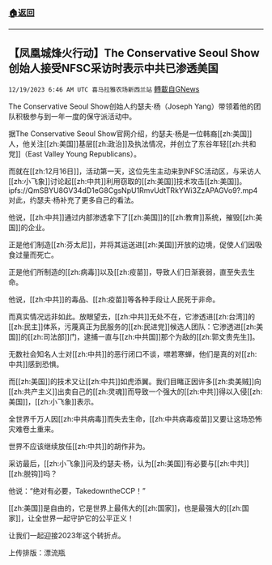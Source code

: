 ###  [:house:返回](README.md)
---


## 【凤凰城烽火行动】The Conservative Seoul Show创始人接受NFSC采访时表示中共已渗透美国
`12/19/2023 6:46 AM UTC 喜马拉雅农场新西兰站` [轉載自GNews](https://gnews.org/articles/2127237)

The Conservative Seoul Show创始人约瑟夫·杨（Joseph Yang）带领着他的团队积极参与到一年一度的保守派活动中。

据The Conservative Seoul Show官网介绍，约瑟夫·杨是一位韩裔[[zh:美国]]人，他关注[[zh:美国]]基层[[zh:政治]]及执法情况，并创立了东谷年轻[[zh:共和党]]（East Valley Young Republicans）。

而就在[[zh:12月16日]]，活动第一天，这位先生主动来到NFSC活动区，与采访人[[zh:小飞象]]讨论起[[zh:中共]]利用窃取的[[zh:美国]]技术攻击[[zh:美国]]。
ipfs://QmSBYU8GV34dD1eG8CgsNpU1RmvUdtTRkYWi3ZzAPAGVo9?.mp4
对此，约瑟夫·杨补充了更多自己的看法。

他说，[[zh:中共]]通过内部渗透拿下了[[zh:美国]]的[[zh:教育]]系统，摧毁[[zh:美国]]的企业。

正是他们制造[[zh:芬太尼]]，并将其运送进[[zh:美国]]开放的边境，促使人们因吸食过量而死亡。

正是他们所制造的[[zh:病毒]]以及[[zh:疫苗]]，导致人们日渐衰弱，直至失去生命。

他说，[[zh:中共]]的毒品、[[zh:疫苗]]等各种手段让人民死于非命。

而真实情况远非如此。放眼望去，[[zh:中共]]无处不在，它渗透进[[zh:台湾]]的[[zh:民主]]体系，污蔑真正为民服务的[[zh:民进党]]候选人团队：它渗透进[[zh:美国]]的[[zh:司法部]]门，逮捕一直与[[zh:中共国]]那个为敌的[[zh:郭文贵先生]]。

无数社会知名人士对[[zh:中共]]的恶行闭口不谈，噤若寒蝉，他们是真的对[[zh:中共]]感到恐惧。

而[[zh:美国]]的技术又让[[zh:中共]]如虎添翼。我们目睹正因许多[[zh:卖美贼]]向[[zh:共产主义]]出卖自己的[[zh:灵魂]]而导致一个强大的[[zh:中共]]得以入侵[[zh:美国]]，[[zh:小飞象]]表示。

全世界千万人因[[zh:中共病毒]]而失去生命，[[zh:中共病毒疫苗]]又要让这场恐怖灾难卷土重来。

世界不应该继续放任[[zh:中共]]的胡作非为。

采访最后，[[zh:小飞象]]问及约瑟夫·杨，认为[[zh:美国]]有必要与[[zh:中共]][[zh:脱钩]]吗？

他说：“绝对有必要，TakedowntheCCP！”

[[zh:美国]]是自由的，它是世界上最伟大的[[zh:国家]]，也是最强大的[[zh:国家]]，让全世界一起守护它的公平正义！

让我们一起迎接2023年这个转折点。

上传排版：漂流瓶
